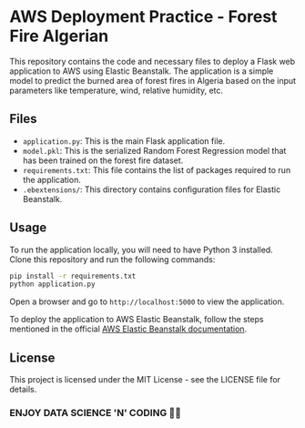 

# AWS Deployment Practice - Forest Fire Algerian

This repository contains the code and necessary files to deploy a Flask web application to AWS using Elastic Beanstalk. The application is a simple model to predict the burned area of forest fires in Algeria based on the input parameters like temperature, wind, relative humidity, etc.

## Files

- `application.py`: This is the main Flask application file.
- `model.pkl`: This is the serialized Random Forest Regression model that has been trained on the forest fire dataset.
- `requirements.txt`: This file contains the list of packages required to run the application.
- `.ebextensions/`: This directory contains configuration files for Elastic Beanstalk.

## Usage

To run the application locally, you will need to have Python 3 installed. Clone this repository and run the following commands:

```bash
pip install -r requirements.txt
python application.py
```

Open a browser and go to `http://localhost:5000` to view the application.

To deploy the application to AWS Elastic Beanstalk, follow the steps mentioned in the official [AWS Elastic Beanstalk documentation](https://docs.aws.amazon.com/elasticbeanstalk/latest/dg/GettingStarted.html).

## License

This project is licensed under the MIT License - see the LICENSE file for details.

### ENJOY DATA SCIENCE 'N' CODING 🐍😎
